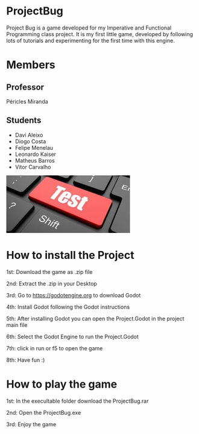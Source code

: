 # ProjectBug
Project Bug is a game developed for my Imperative and Functional Programming class project. It is my first little game, developed by following lots of tutorials and experimenting for the first time with this engine.

# Members
## Professor
Péricles Miranda

## Students
* Davi Aleixo
* Diogo Costa
* Felipe Menelau
* Leonardo Kaiser
* Matheus Barros
* Vitor Carvalho

![Test](Screenshots/download.jpg)
# How to install the Project
1st: Download the game as .zip file

2nd: Extract the .zip in your Desktop

3rd: Go to https://godotengine.org to download Godot

4th: Install Godot following the Godot instructions

5th: After installing Godot you can open the Project.Godot in the project main file

6th: Select the Godot Engine to run the Project.Godot

7th: click in run or f5 to open the game

8th: Have fun :)

# How to play the game
1st: In the execultable folder download the ProjectBug.rar

2nd: Open the ProjectBug.exe

3rd: Enjoy the game
